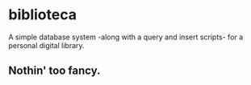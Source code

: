 # biblioteca

A simple database system -along with a query and insert scripts- for a personal
digital library.

## Nothin' too fancy.
